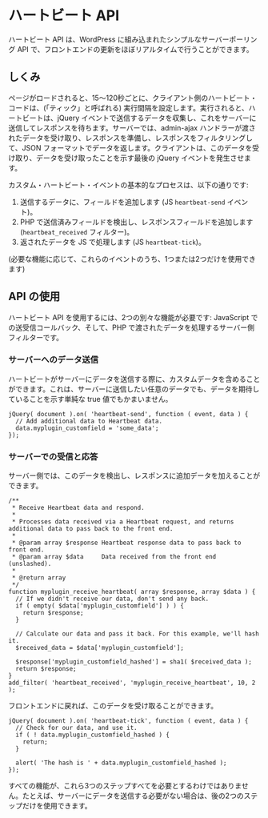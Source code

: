 <!-- 
# Heartbeat API
 -->
# ハートビート API

<!-- 
The Heartbeat API is a simple server polling API built in to WordPress, allowing near-real-time frontend updates.
 -->
ハートビート API は、WordPress に組み込まれたシンプルなサーバーポーリング API で、フロントエンドの更新をほぼリアルタイムで行うことができます。

<!-- 
## How it works
 -->
## しくみ

<!-- 
When the page loads, the client-side heartbeat code sets up an interval (called the "tick") to run every 15-120 seconds. When it runs, heartbeat gathers data to send via a jQuery event, then sends this to the server and waits for a response. On the server, an admin-ajax handler takes the passed data, prepares a response, filters the response, then returns the data in JSON format. The client receives this data and fires a final jQuery event to indicate the data has been received.
 -->
ページがロードされると、15～120秒ごとに、クライアント側のハートビート・コードは、(「ティック」と呼ばれる) 実行間隔を設定します。実行されると、ハートビートは、jQuery イベントで送信するデータを収集し、これをサーバーに送信してレスポンスを待ちます。サーバーでは、admin-ajax ハンドラーが渡されたデータを受け取り、レスポンスを準備し、レスポンスをフィルタリングして、JSON フォーマットでデータを返します。クライアントは、このデータを受け取り、データを受け取ったことを示す最後の jQuery イベントを発生させます。

<!-- 
The basic process for custom Heartbeat events is:
 -->
カスタム・ハートビート・イベントの基本的なプロセスは、以下の通りです:

<!-- 
1. Add additional fields to the data to be sent (JS `heartbeat-send` event).
2. Detect sent fields in PHP, and add additional response fields (`heartbeat_received` filter).
3. Process returned data in JS (JS `heartbeat-tick`).
 -->
1. 送信するデータに、フィールドを追加します (JS `heartbeat-send` イベント)。
2. PHP で送信済みフィールドを検出し、レスポンスフィールドを追加します (`heartbeat_received` フィルター)。
3. 返されたデータを JS で処理します (JS `heartbeat-tick`)。

<!-- 
(You can choose to use only one or two of these events, depending on what functionality you need.)
 -->
(必要な機能に応じて、これらのイベントのうち、1つまたは2つだけを使用できます)

<!-- 
## Using the API
 -->
## API の使用

<!-- 
Using the heartbeat API requires two separate pieces of functionality: send and receive callbacks in JavaScript, and a server-side filter to process passed data in PHP.
 -->
ハートビート API を使用するには、2つの別々な機能が必要です: JavaScript での送受信コールバック、そして、PHP で渡されたデータを処理するサーバー側フィルターです。

<!-- 
### Sending Data to the Server
 -->
### サーバーへのデータ送信

<!-- 
When Heartbeat sends data to the server, you can include custom data. This can be any data you want to send to the server, or a simple true value to indicate you are expecting data.
 -->
ハートビートがサーバーにデータを送信する際に、カスタムデータを含めることができます。これは、サーバーに送信したい任意のデータでも、データを期待していることを示す単純な true 値でもかまいません。

```
jQuery( document ).on( 'heartbeat-send', function ( event, data ) {
  // Add additional data to Heartbeat data.
  data.myplugin_customfield = 'some_data';
});
```

<!-- 
### Receiving and Responding on the Server
 -->
### サーバーでの受信と応答

<!-- 
On the server side, you can then detect this data, and add additional data to the response.
 -->
サーバー側では、このデータを検出し、レスポンスに追加データを加えることができます。

```
/**
 * Receive Heartbeat data and respond.
 *
 * Processes data received via a Heartbeat request, and returns additional data to pass back to the front end.
 *
 * @param array $response Heartbeat response data to pass back to front end.
 * @param array $data     Data received from the front end (unslashed).
 *
 * @return array
 */
function myplugin_receive_heartbeat( array $response, array $data ) {
  // If we didn't receive our data, don't send any back.
  if ( empty( $data['myplugin_customfield'] ) ) {
    return $response;
  }

  // Calculate our data and pass it back. For this example, we'll hash it.
  $received_data = $data['myplugin_customfield'];

  $response['myplugin_customfield_hashed'] = sha1( $received_data );
  return $response;
}
add_filter( 'heartbeat_received', 'myplugin_receive_heartbeat', 10, 2 );
```

<!-- 
Back on the frontend, you can then handle receiving this data back.
 -->
フロントエンドに戻れば、このデータを受け取ることができます。

```
jQuery( document ).on( 'heartbeat-tick', function ( event, data ) {
  // Check for our data, and use it.
  if ( ! data.myplugin_customfield_hashed ) {
    return;
  }

  alert( 'The hash is ' + data.myplugin_customfield_hashed );
});
```

<!-- 
Not every feature will need all three of these steps. For example, if you don’t need to send any data to the server, you can use just the latter two steps.
 -->
すべての機能が、これら3つのステップすべてを必要とするわけではありません。たとえば、サーバーにデータを送信する必要がない場合は、後の2つのステップだけを使用できます。